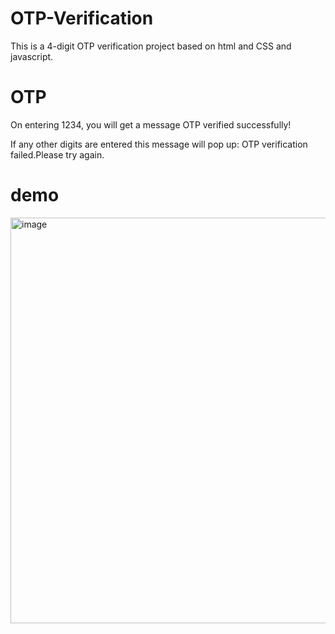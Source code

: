 # OTP-Verification
This is a 4-digit OTP verification project based on html and CSS and javascript.

# OTP 
On entering 1234, you will get a message OTP verified successfully!

If any other digits are entered this message will pop up: OTP verification failed.Please try again. 

# demo
<img width="649" alt="image" src="https://github.com/TanushreeBorase/OTP-Verification/assets/130696335/a09a7ee9-f2c4-4d2f-a7c7-6f427b6fd2e1">



